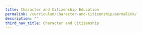 ```yaml
---
title: Character and Citizenship Education
permalink: /curriculum/Character-and-Citizenship/permalink/
description: ""
third_nav_title: Character and Citizenship
---
```

